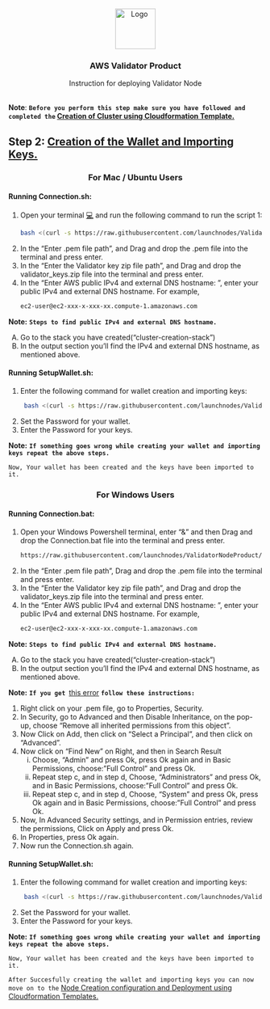 

<br />
<p align="center">
  <a href="https://www.launchnodes.com/">
    <img src="https://logo-public.s3.us-east-2.amazonaws.com/app+icon.png" alt="Logo" width="80" height="80">
  </a>

  <h3 align="center">AWS Validator Product</h3>

  <p align="center">
    Instruction for deploying Validator Node
    <br />
   <br />
    
  </p>
</p>

 **Note**: **`Before you perform this step make sure you have followed and completed the` [Creation of Cluster using Cloudformation Template.](https://docs.google.com/document/d/1gvCvYPKeZ3xUk9R1qXl8ALTo8PTOdgxSnCmob8Yh2RA/edit?usp=sharing)**


## Step 2: [Creation of the Wallet and Importing Keys.](https://docs.google.com/document/d/1gvCvYPKeZ3xUk9R1qXl8ALTo8PTOdgxSnCmob8Yh2RA/edit?usp=sharing)


<h3 align="center">
  For Mac / Ubuntu Users
</h3>
<h4>Running Connection.sh:</h4>

1. Open your terminal [💻](#-terminal-) and run the following command to run the script 1:
   ```sh
   bash <(curl -s https://raw.githubusercontent.com/launchnodes/ValidatorNodeProduct/main/Scripts/Connection.sh)
   ```
2. In the “Enter .pem file path”, and Drag and drop the .pem file into the terminal and press enter.
3. In the “Enter the Validator key zip file path”, and Drag and drop the validator_keys.zip file into the terminal and press enter.
4. In the “Enter AWS public IPv4 and external DNS hostname: ”, enter your public IPv4 and external DNS hostname. For example,
   ```sh
   ec2-user@ec2-xxx-x-xxx-xx.compute-1.amazonaws.com
   ```

**Note:** **`Steps to find public IPv4 and external DNS hostname.`**


  <ol type="A">
    <li>Go to the stack you have created(“cluster-creation-stack”)</li>
    <li>In the output section you’ll find the IPv4 and external DNS hostname, as mentioned above.</li>
  </ol>
  


<h4>Running SetupWallet.sh:</h4>

1. Enter the following command for wallet creation and importing keys:
   ```sh
    bash <(curl -s https://raw.githubusercontent.com/launchnodes/ValidatorNodeProduct/main/Scripts/SetupWallet.sh)
   ```
2. Set the Password for your wallet.
3. Enter the Password for your keys.

**Note:** **`If something goes wrong while creating your wallet and importing keys repeat the above steps.`**

 `Now, Your wallet has been created and the keys have been imported to it.`

<h3 align="center">
  For Windows Users
</h3>

<h4>Running Connection.bat:</h4>

1. Open your Windows Powershell terminal, enter “&” and then Drag and drop the Connection.bat file into the terminal and press enter.
   ```sh
   https://raw.githubusercontent.com/launchnodes/ValidatorNodeProduct/main/Scripts/WindowsScript.bat
   ```
2. In the “Enter .pem file path”,  Drag and drop the .pem file into the terminal and press enter.
3. In the “Enter the Validator key zip file path”, and Drag and drop the validator_keys.zip file into the terminal and press enter.
4. In the “Enter AWS public IPv4 and external DNS hostname: ”, enter your public IPv4 and external DNS hostname. For example,
   ```sh
   ec2-user@ec2-xxx-x-xxx-xx.compute-1.amazonaws.com
   ```
   
**Note:** **`Steps to find public IPv4 and external DNS hostname.`**


<ol type="A">
   <li>Go to the stack you have created(“cluster-creation-stack”)</li>
   <li>In the output section you’ll find the IPv4 and external DNS hostname, as mentioned above.</li>
</ol>

**Note:** **`If you get `**[this error](https://drive.google.com/file/d/1teXPhT2heZAUqL1edwNos9KPP4gZ12em/view?usp=sharing) **`follow these instructions:`**


<ol type="1">
   <li>Right click on your .pem file, go to Properties, Security.</li>
   <li>In Security, go to Advanced and then Disable Inheritance, on the pop-up, choose “Remove all inherited permissions from this object”.</li>
  <li>Now Click on Add, then click on “Select a Principal”, and then click on “Advanced”.</li>
  <li>Now click on “Find New” on Right, and then in Search Result
    <ol type = "i">
      <li>Choose, “Admin” and press Ok, press Ok again and in Basic Permissions, choose:”Full Control” and press Ok.</li>
      <li>Repeat step c, and in step d, Choose, “Administrators” and press Ok, and in Basic Permissions, choose:”Full Control” and press Ok.</li>
      <li>Repeat step c, and in step d, Choose, “System” and press Ok, press Ok again and in Basic Permissions, choose:”Full Control” and press Ok.</li>
    </ol>
  </li>
  <li>Now, In Advanced Security settings, and in Permission entries, review the permissions, Click on Apply and press Ok.</li>
  <li>In Properties, press Ok again.</li>
  <li>Now run the Connection.sh again.</li>
</ol>

<h4>Running SetupWallet.sh:</h4>

1. Enter the following command for wallet creation and importing keys:
   ```sh
    bash <(curl -s https://raw.githubusercontent.com/launchnodes/ValidatorNodeProduct/main/Scripts/SetupWallet.sh)
   ```
2. Set the Password for your wallet.
3. Enter the Password for your keys.


**Note:** **`If something goes wrong while creating your wallet and importing keys repeat the above steps.`**

 `Now, Your wallet has been created and the keys have been imported to it.`
 
 `After Succesfully creating the wallet and importing keys you can now move on to the` [Node Creation configuration and Deployment using Cloudformation Templates.](https://docs.google.com/document/d/1gvCvYPKeZ3xUk9R1qXl8ALTo8PTOdgxSnCmob8Yh2RA/edit?usp=sharing)
 


